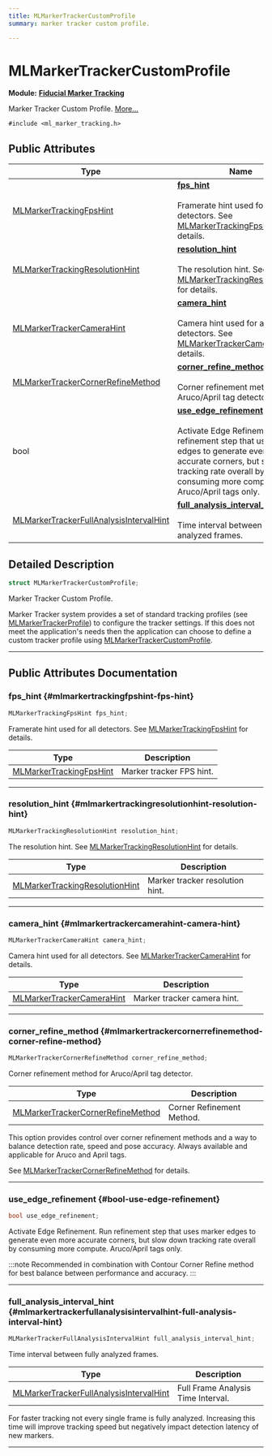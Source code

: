 ```yaml
---
title: MLMarkerTrackerCustomProfile
summary: marker tracker custom profile. 

---
```


# MLMarkerTrackerCustomProfile

**Module:** **[Fiducial Marker Tracking](/versioned_docs/version-22-Mar-2023/api-ref/api/Modules/group___marker_tracking/group___marker_tracking.md)**



Marker Tracker Custom Profile.  [More...](#detailed-description)


`#include <ml_marker_tracking.h>`

## Public Attributes

| Type           | Name           |
| -------------- | -------------- |
| [MLMarkerTrackingFpsHint](/versioned_docs/version-22-Mar-2023/api-ref/api/Modules/group___marker_tracking/group___marker_tracking.md#enums-mlmarkertrackingfpshint) | **[fps_hint](/versioned_docs/version-22-Mar-2023/api-ref/api/Modules/group___marker_tracking/struct_m_l_marker_tracker_custom_profile.md#mlmarkertrackingfpshint-fps-hint)** <br></br>Framerate hint used for all detectors. See [MLMarkerTrackingFpsHint](/versioned_docs/version-22-Mar-2023/api-ref/api/Modules/group___marker_tracking/group___marker_tracking.md#enum-mlmarkertrackingfpshint) for details.  |
| [MLMarkerTrackingResolutionHint](/versioned_docs/version-22-Mar-2023/api-ref/api/Modules/group___marker_tracking/group___marker_tracking.md#enums-mlmarkertrackingresolutionhint) | **[resolution_hint](/versioned_docs/version-22-Mar-2023/api-ref/api/Modules/group___marker_tracking/struct_m_l_marker_tracker_custom_profile.md#mlmarkertrackingresolutionhint-resolution-hint)** <br></br>The resolution hint. See [MLMarkerTrackingResolutionHint](/versioned_docs/version-22-Mar-2023/api-ref/api/Modules/group___marker_tracking/group___marker_tracking.md#enum-mlmarkertrackingresolutionhint) for details.  |
| [MLMarkerTrackerCameraHint](/versioned_docs/version-22-Mar-2023/api-ref/api/Modules/group___marker_tracking/group___marker_tracking.md#enums-mlmarkertrackercamerahint) | **[camera_hint](/versioned_docs/version-22-Mar-2023/api-ref/api/Modules/group___marker_tracking/struct_m_l_marker_tracker_custom_profile.md#mlmarkertrackercamerahint-camera-hint)** <br></br>Camera hint used for all detectors. See [MLMarkerTrackerCameraHint](/versioned_docs/version-22-Mar-2023/api-ref/api/Modules/group___marker_tracking/group___marker_tracking.md#enum-mlmarkertrackercamerahint) for details.  |
| [MLMarkerTrackerCornerRefineMethod](/versioned_docs/version-22-Mar-2023/api-ref/api/Modules/group___marker_tracking/group___marker_tracking.md#enums-mlmarkertrackercornerrefinemethod) | **[corner_refine_method](/versioned_docs/version-22-Mar-2023/api-ref/api/Modules/group___marker_tracking/struct_m_l_marker_tracker_custom_profile.md#mlmarkertrackercornerrefinemethod-corner-refine-method)** <br></br>Corner refinement method for Aruco/April tag detector.  |
| bool | **[use_edge_refinement](/versioned_docs/version-22-Mar-2023/api-ref/api/Modules/group___marker_tracking/struct_m_l_marker_tracker_custom_profile.md#bool-use-edge-refinement)** <br></br>Activate Edge Refinement. Run refinement step that uses marker edges to generate even more accurate corners, but slow down tracking rate overall by consuming more compute. Aruco/April tags only.  |
| [MLMarkerTrackerFullAnalysisIntervalHint](/versioned_docs/version-22-Mar-2023/api-ref/api/Modules/group___marker_tracking/group___marker_tracking.md#enums-mlmarkertrackerfullanalysisintervalhint) | **[full_analysis_interval_hint](/versioned_docs/version-22-Mar-2023/api-ref/api/Modules/group___marker_tracking/struct_m_l_marker_tracker_custom_profile.md#mlmarkertrackerfullanalysisintervalhint-full-analysis-interval-hint)** <br></br>Time interval between fully analyzed frames.  |

## Detailed Description

```cpp
struct MLMarkerTrackerCustomProfile;
```

Marker Tracker Custom Profile. 

Marker Tracker system provides a set of standard tracking profiles (see [MLMarkerTrackerProfile](/versioned_docs/version-22-Mar-2023/api-ref/api/Modules/group___marker_tracking/group___marker_tracking.md#enum-mlmarkertrackerprofile)) to configure the tracker settings. If this does not meet the application's needs then the application can choose to define a custom tracker profile using [MLMarkerTrackerCustomProfile](/versioned_docs/version-22-Mar-2023/api-ref/api/Modules/group___marker_tracking/struct_m_l_marker_tracker_custom_profile.md). 





-----------
## Public Attributes Documentation

### fps_hint {#mlmarkertrackingfpshint-fps-hint}

```cpp
MLMarkerTrackingFpsHint fps_hint;
```

Framerate hint used for all detectors. See [MLMarkerTrackingFpsHint](/versioned_docs/version-22-Mar-2023/api-ref/api/Modules/group___marker_tracking/group___marker_tracking.md#enum-mlmarkertrackingfpshint) for details. 


| Type | Description |
|--|--|
| [MLMarkerTrackingFpsHint](/versioned_docs/version-22-Mar-2023/api-ref/api/Modules/group___marker_tracking/group___marker_tracking.md#enums-mlmarkertrackingfpshint) | Marker tracker FPS hint.  |






-----------

### resolution_hint {#mlmarkertrackingresolutionhint-resolution-hint}

```cpp
MLMarkerTrackingResolutionHint resolution_hint;
```

The resolution hint. See [MLMarkerTrackingResolutionHint](/versioned_docs/version-22-Mar-2023/api-ref/api/Modules/group___marker_tracking/group___marker_tracking.md#enum-mlmarkertrackingresolutionhint) for details. 


| Type | Description |
|--|--|
| [MLMarkerTrackingResolutionHint](/versioned_docs/version-22-Mar-2023/api-ref/api/Modules/group___marker_tracking/group___marker_tracking.md#enums-mlmarkertrackingresolutionhint) | Marker tracker resolution hint.  |






-----------

### camera_hint {#mlmarkertrackercamerahint-camera-hint}

```cpp
MLMarkerTrackerCameraHint camera_hint;
```

Camera hint used for all detectors. See [MLMarkerTrackerCameraHint](/versioned_docs/version-22-Mar-2023/api-ref/api/Modules/group___marker_tracking/group___marker_tracking.md#enum-mlmarkertrackercamerahint) for details. 


| Type | Description |
|--|--|
| [MLMarkerTrackerCameraHint](/versioned_docs/version-22-Mar-2023/api-ref/api/Modules/group___marker_tracking/group___marker_tracking.md#enums-mlmarkertrackercamerahint) | Marker tracker camera hint.  |






-----------

### corner_refine_method {#mlmarkertrackercornerrefinemethod-corner-refine-method}

```cpp
MLMarkerTrackerCornerRefineMethod corner_refine_method;
```

Corner refinement method for Aruco/April tag detector. 


| Type | Description |
|--|--|
| [MLMarkerTrackerCornerRefineMethod](/versioned_docs/version-22-Mar-2023/api-ref/api/Modules/group___marker_tracking/group___marker_tracking.md#enums-mlmarkertrackercornerrefinemethod) | Corner Refinement Method.  |


This option provides control over corner refinement methods and a way to balance detection rate, speed and pose accuracy. Always available and applicable for Aruco and April tags.

See [MLMarkerTrackerCornerRefineMethod](/versioned_docs/version-22-Mar-2023/api-ref/api/Modules/group___marker_tracking/group___marker_tracking.md#enum-mlmarkertrackercornerrefinemethod) for details. 





-----------

### use_edge_refinement {#bool-use-edge-refinement}

```cpp
bool use_edge_refinement;
```

Activate Edge Refinement. Run refinement step that uses marker edges to generate even more accurate corners, but slow down tracking rate overall by consuming more compute. Aruco/April tags only. 



:::note
Recommended in combination with Contour Corner Refine method for best balance between performance and accuracy. 
:::



-----------

### full_analysis_interval_hint {#mlmarkertrackerfullanalysisintervalhint-full-analysis-interval-hint}

```cpp
MLMarkerTrackerFullAnalysisIntervalHint full_analysis_interval_hint;
```

Time interval between fully analyzed frames. 


| Type | Description |
|--|--|
| [MLMarkerTrackerFullAnalysisIntervalHint](/versioned_docs/version-22-Mar-2023/api-ref/api/Modules/group___marker_tracking/group___marker_tracking.md#enums-mlmarkertrackerfullanalysisintervalhint) | Full Frame Analysis Time Interval.  |


For faster tracking not every single frame is fully analyzed. Increasing this time will improve tracking speed but negatively impact detection latency of new markers. 





-----------



